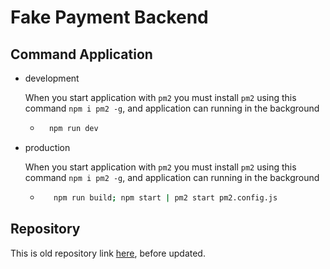 # Fake Payment Backend

## Command Application
- development


    When you start application with `pm2` you must install `pm2` using this command `npm i pm2 -g`, and application can running in the background
    + ```sh
        npm run dev
        ```
- production

  When you start application with `pm2` you must install `pm2` using this command `npm i pm2 -g`, and application can running in the background

   + ```sh
        npm run build; npm start | pm2 start pm2.config.js
        ```
## Repository
This is old repository link [here](https://github.com/restuwahyu13/express-rest-api-clean-architecture), before updated.
